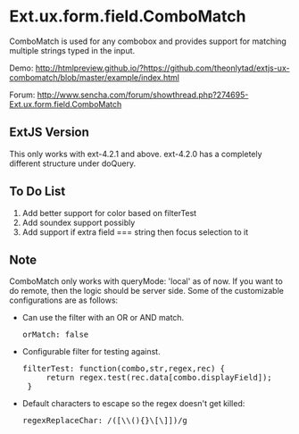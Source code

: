 # Ext.ux.form.field.ComboMatch
ComboMatch is used for any combobox and provides support for matching multiple strings typed in the
input.

Demo: http://htmlpreview.github.io/?https://github.com/theonlytad/extjs-ux-combomatch/blob/master/example/index.html

Forum: http://www.sencha.com/forum/showthread.php?274695-Ext.ux.form.field.ComboMatch


## ExtJS Version
This only works with ext-4.2.1 and above.  ext-4.2.0 has a completely different structure under doQuery.

## To Do List

 1. Add better support for color based on filterTest
 2. Add soundex support possibly
 3. Add support if extra field === string then focus selection to it

## Note

ComboMatch only works with queryMode: 'local' as of now.  If you want to do remote, then
the logic should be server side.  Some of the customizable configurations are
as follows:

 * Can use the filter with an OR or AND match.  
     <pre>orMatch: false</pre>
 * Configurable filter for testing against. 
     <pre>filterTest: function(combo,str,regex,rec) {
        return regex.test(rec.data[combo.displayField]);
    }</pre>
 * Default characters to escape so the regex doesn't get killed: 
     <pre>regexReplaceChar: /([\\(){}\[\]])/g</pre>

